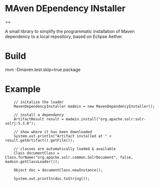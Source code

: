 # MAven DEpendency INstaller
==

A small library to simplify the programmatic installation of Maven dependency to a local repository,
based on Eclipse Aether.

Build
==
mvn -Dmaven.test.skip=true package 

Example
==

        // initalize the loader
        MavenDependencyInstaller madein = new MavenDependencyInstaller();

        // install a dependency
        ArtifactResult result = madein.install("org.apache.solr:solr-solrj:5.3.0");

        // show where it has been downloaded
        System.out.println("Artifact installed at " + result.getArtifact().getFile());
		
        // classes are automatically loaded & available
        Class documentClass = Class.forName("org.apache.solr.common.SolrDocument", false, madein.getClassLoader());

        Object doc = documentClass.newInstance();
		
        System.out.println(doc.toString());



